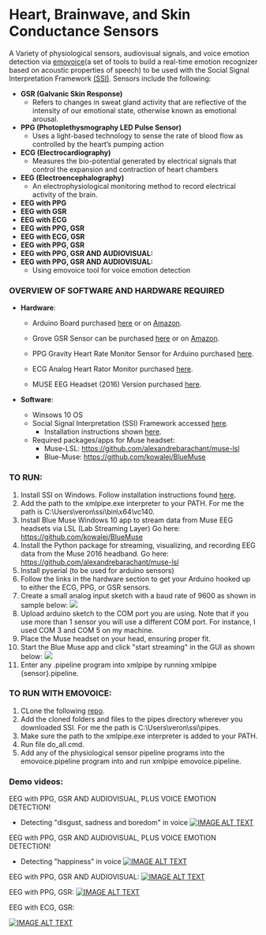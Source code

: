 # Heart, Brainwave, and Skin Conductance Sensors

A Variety of physiological sensors, audiovisual signals, and voice emotion detection via [emovoice](https://github.com/hcmlab/emovoice)(a set of tools to build a real-time emotion recognizer based on acoustic properties of speech) to be used with the Social Signal Interpretation Framework [(SSI)](https://github.com/hcmlab/ssi). Sensors include the following:

  * **GSR (Galvanic Skin Response)**
    * Refers to changes in sweat gland activity that are reflective of the intensity of our emotional state, otherwise known as emotional arousal.
  * **PPG (Photoplethysmography LED Pulse Sensor)**
    * Uses a light-based technology to sense the rate of blood flow as controlled by the heart’s pumping action
  * **ECG (Electrocardiography)**
    * Measures  the bio-potential generated by electrical signals that control the expansion and contraction of heart chambers
  * **EEG (Electroencephalography)**
    * An electrophysiological monitoring method to record electrical activity of the brain.
  * **EEG with PPG**
  * **EEG with GSR**
  * **EEG with ECG**
  * **EEG with PPG, GSR**
  * **EEG with ECG, GSR**
  * **EEG with PPG, GSR**
  * **EEG with PPG, GSR AND AUDIOVISUAL:**
  * **EEG with PPG, GSR AND AUDIOVISUAL:**
    * Using emovoice tool for voice emotion detection 

### OVERVIEW OF SOFTWARE AND HARDWARE REQUIRED

* **Hardware**: 
  * Arduino Board purchased [here](https://www.arduino.cc/en/Main/Boards) or on [Amazon](https://www.amazon.com/Arduino-A000066-ARDUINO-UNO-R3/dp/B008GRTSV6). 
  * Grove GSR Sensor can be purchased [here](http://wiki.seeedstudio.com/Grove-GSR_Sensor/) or 
  on [Amazon](https://www.amazon.com/NGW-1pc-GSR-sensor-for-Grove/dp/B07B6K3Y7P/ref=asc_df_B07B6K3Y7P/?tag=hyprod-20&linkCode=df0&hvadid=312148136537&hvpos=1o1&hvnetw=g&hvrand=14459081976699628962&hvpone=&hvptwo=&hvqmt=&hvdev=c&hvdvcmdl=&hvlocint=&hvlocphy=9021727&hvtargid=pla-568294557333&psc=1
). 
  * PPG Gravity Heart Rate Monitor Sensor for Arduino purchased [here](https://www.dfrobot.com/product-1540.html).
  * ECG Analog Heart Rator Monitor purchased [here](https://www.dfrobot.com/product-1510.html). 

  * MUSE EEG Headset (2016) Version purchased [here](https://choosemuse.com/). 

* **Software**:  
  * Winsows 10 OS
  * Social Signal Interpretation (SSI) Framework accessed [here](https://github.com/hcmlab/ssi).
    * Installation instructions shown [here](https://rawgit.com/hcmlab/ssi/master/docs/index.html#installation). 
  * Required packages/apps for Muse headset:
    * Muse-LSL: https://github.com/alexandrebarachant/muse-lsl
    * Blue-Muse: https://github.com/kowalej/BlueMuse

### TO RUN:

1. Install SSI on Windows. Follow installation instructions found [here](https://rawgit.com/hcmlab/ssi/master/docs/index.html#installation). 
2. Add the path to the xmlpipe.exe interpreter to your PATH. For me the path is C:\Users\veron\ssi\bin\x64\vc140. 
3. Install Blue Muse Windows 10 app to stream data from Muse EEG headsets via LSL (Lab Streaming Layer)
Go here: https://github.com/kowalej/BlueMuse
4. Install the  Python package for streaming, visualizing, and recording EEG data from the Muse 2016 headband. Go here: https://github.com/alexandrebarachant/muse-lsl
5. Install pyserial (to be used for arduino sensors)
6. Follow the links in the hardware section to get your Arduino hooked up to either the ECG, PPG, or GSR sensors. 
7. Create a small analog input sketch with a baud rate of 9600 as shown in sample below:
![](images/ecg.png)
8. Upload arduino sketch to the COM port you are using. Note that if you use more than 1 sensor you will use a different COM port. For instance, I used COM 3 and COM 5 on my machine. 
9. Place the Muse headset on your head, ensuring proper fit. 
10. Start the Blue Muse app and click "start streaming" in the GUI as shown below:
![](images/blue_muse.png)
11. Enter any .pipeline program into xmlpipe by running xmlpipe {sensor}.pipeline. 

### TO RUN WITH EMOVOICE:
1. CLone the following [repo](https://github.com/hcmlab/emovoice). 
2. Add the cloned folders and files to the pipes directory wherever you downloaded SSI. For me the path is C:\Users\veron\ssi\pipes. 
3. Make sure the path to the xmlpipe.exe interpreter is added to your PATH.
4. Run file do_all.cmd. 
5. Add any of the physiological sensor pipeline programs into the emovoice.pipeline program into and run xmlpipe emovoice.pipeline. 
  

### Demo videos:

EEG with PPG, GSR AND AUDIOVISUAL, PLUS VOICE EMOTION DETECTION!
  * Detecting "disgust, sadness and boredom" in voice
[![IMAGE ALT TEXT](http://img.youtube.com/vi/Dq9SbwqZvRY/0.jpg)](http://www.youtube.com/watch?v=Dq9SbwqZvRY "Using Emovoice (detecting disgust, sadness, and boredom)")

EEG with PPG, GSR AND AUDIOVISUAL, PLUS VOICE EMOTION DETECTION!
 * Detecting "happiness" in voice
[![IMAGE ALT TEXT](http://img.youtube.com/vi/3vu2Bpd8vng/0.jpg)](http://www.youtube.com/watch?v=3vu2Bpd8vng "Using Emovoice (detecting happiness)")

EEG with PPG, GSR AND AUDIOVISUAL:
[![IMAGE ALT TEXT](http://img.youtube.com/vi/DqONgXAobW8/0.jpg)](http://www.youtube.com/watch?v=DqONgXAobW8 "EEG,ECG,GSR Signals on SSI")

EEG with PPG, GSR:
[![IMAGE ALT TEXT](http://img.youtube.com/vi/vY3h6-k4f7I/0.jpg)](http://www.youtube.com/watch?v=vY3h6-k4f7I "EEG,PPG,GSR Signals on SSI")

EEG with ECG, GSR:
           
[![IMAGE ALT TEXT](http://img.youtube.com/vi/tBMmrahfTf8/0.jpg)](http://www.youtube.com/watch?v=tBMmrahfTf8 "EEG,ECG,GSR Signals on SSI")